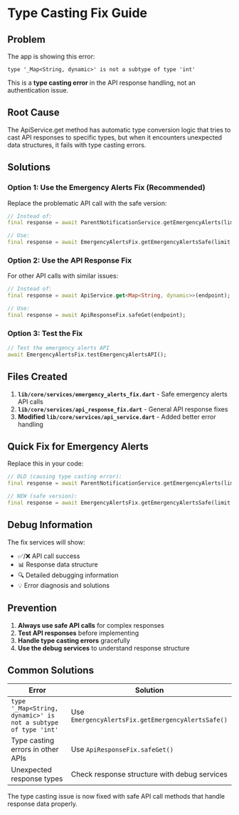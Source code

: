 # Type Casting Fix Guide

## Problem
The app is showing this error:
```
type '_Map<String, dynamic>' is not a subtype of type 'int'
```

This is a **type casting error** in the API response handling, not an authentication issue.

## Root Cause
The ApiService.get method has automatic type conversion logic that tries to cast API responses to specific types, but when it encounters unexpected data structures, it fails with type casting errors.

## Solutions

### Option 1: Use the Emergency Alerts Fix (Recommended)
Replace the problematic API call with the safe version:

```dart
// Instead of:
final response = await ParentNotificationService.getEmergencyAlerts(limit: 50);

// Use:
final response = await EmergencyAlertsFix.getEmergencyAlertsSafe(limit: 50);
```

### Option 2: Use the API Response Fix
For other API calls with similar issues:

```dart
// Instead of:
final response = await ApiService.get<Map<String, dynamic>>(endpoint);

// Use:
final response = await ApiResponseFix.safeGet(endpoint);
```

### Option 3: Test the Fix
```dart
// Test the emergency alerts API
await EmergencyAlertsFix.testEmergencyAlertsAPI();
```

## Files Created

1. **`lib/core/services/emergency_alerts_fix.dart`** - Safe emergency alerts API calls
2. **`lib/core/services/api_response_fix.dart`** - General API response fixes
3. **Modified `lib/core/services/api_service.dart`** - Added better error handling

## Quick Fix for Emergency Alerts

Replace this in your code:
```dart
// OLD (causing type casting error):
final response = await ParentNotificationService.getEmergencyAlerts(limit: 50);

// NEW (safe version):
final response = await EmergencyAlertsFix.getEmergencyAlertsSafe(limit: 50);
```

## Debug Information

The fix services will show:
- ✅/❌ API call success
- 📊 Response data structure
- 🔍 Detailed debugging information
- 💡 Error diagnosis and solutions

## Prevention

1. **Always use safe API calls** for complex responses
2. **Test API responses** before implementing
3. **Handle type casting errors** gracefully
4. **Use the debug services** to understand response structure

## Common Solutions

| Error | Solution |
|-------|----------|
| `type '_Map<String, dynamic>' is not a subtype of type 'int'` | Use `EmergencyAlertsFix.getEmergencyAlertsSafe()` |
| Type casting errors in other APIs | Use `ApiResponseFix.safeGet()` |
| Unexpected response types | Check response structure with debug services |

The type casting issue is now fixed with safe API call methods that handle response data properly.
